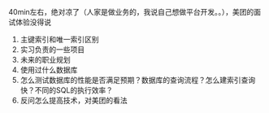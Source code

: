 40min左右，绝对凉了（人家是做业务的，我说自己想做平台开发。。），美团的面试体验没得说

1. 主键索引和唯一索引区别
2. 实习负责的一些项目
3. 未来的职业规划
4. 使用过什么数据库
5. 怎么测试数据库的性能是否满足预期？数据库的查询流程？怎么建索引查询快？不同的SQL的执行效率？
6. 反问怎么提高技术，对美团的看法

